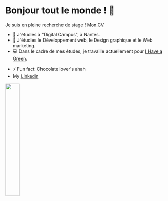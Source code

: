 # Bonjour tout le monde ! 👋
Je suis en pleine recherche de stage ! [Mon CV](https://github.com/MelanieGlnFolio/MelanieGlnFolio/raw/main/CV%20Me%CC%81lanie%20GUILLON%202020%20(2).pdf)

- 🔭 J'étudies à "Digital Campus", à Nantes.
- 🌱 J'étudies le Développement web, le Design graphique et le Web marketing.
- 💻 Dans le cadre de mes études, je travaille actuellement pour [I Have a Green](https://ihaveagreen.fr/).
<!--👯 I’m looking to collaborate on ...
- 🤔 I’m looking for help with ...
- 💬 Ask me about ...
- 📫 How to reach me: ...
- 😄 Pronouns: ...-->
- ⚡ Fun fact: Chocolate lover's ahah
- My [Linkedin](https://www.linkedin.com/in/m%C3%A9lanie-guillon-72aa391b8)

<img width="30%" src="https://i.pinimg.com/564x/25/18/40/251840488e31bb22b019024fe5069c48.jpg">
